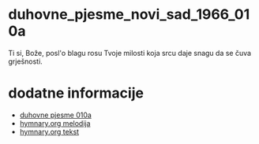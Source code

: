 # duhovne_pjesme_novi_sad_1966_010a
Ti si, Bože, posl'o blagu rosu Tvoje milosti koja srcu daje snagu da se čuva grješnosti.

# dodatne informacije
- [duhovne pjesme 010a](https://scifidelityorchestra.com/~schef/documents/duhovne_pjesme_novi_sad_1966_original.pdf#page=14)
- [hymnary.org melodija](https://hymnary.org/tune/lord_i_hear_of_showers_of_bless_bradbury)
- [hymnary.org tekst](https://hymnary.org/text/lord_i_hear_of_showers_of_blessing)
